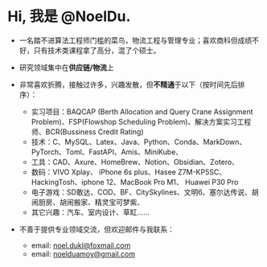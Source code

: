 # Hi, 我是 @NoelDu.
- 一名踏不进算法工程师门槛的菜鸟，物流工程与管理专业；喜欢商科但成绩不好，只有技术类课程拿了高分，混了个硕士。
- 研究领域集中在**供应链/物流**上
- 非常喜欢折腾，接触过许多，兴趣发散，但**不精通**于以下（按时间先后排序）：
  - 实习项目：BAQCAP (Berth Allocation and Query Crane Assignment Problem)、FSP(Flowshop Scheduling Problem)、解决方案实习工程师、BCR(Bussiness Credit Rating)
  - 技术：C、MySQL、Latex、Java、Python、Conda、MarkDown、PyTorch、Toml、FastAPI、Amis、MiniKube、
  - 工具：CAD、Axure、HomeBrew、Notion、Obsidian、Zotero、
  - 数码：VIVO Xplay、 iPhone 6s plus、Hasee Z7M-KP5SC、HackingTosh、iphone 12、MacBook Pro M1、 Huawei P30 Pro
  - 电子游戏：SD敢达、COD、BF、CitySkylines、文明6、塞尔达传说、胡闹厨房、胡闹搬家、精灵宝可梦紫、
  - 其它兴趣：汽车、室内设计、草缸……
  
- 不善于提供专业领域交流，但欢迎邮件与我联系：
  - email: noel.dukl@foxmail.com
  - email: noelduamoy@gmail.com
